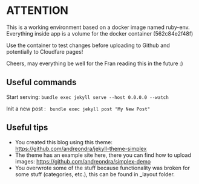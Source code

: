 # ATTENTION
This is a working environment based on a docker image named ruby-env. Everything inside app is a volume for the docker container (562c84e2f48f)

Use the container to test changes before uploading to Github and potentially to Cloudfare pages!

Cheers, may everything be well for the Fran reading this in the future :)

## Useful commands
Start serving:
`bundle exec jekyll serve --host 0.0.0.0 --watch`

Init a new post : ` bundle exec jekyll post "My New Post"`

## Useful tips
* You created this blog using this theme: https://github.com/andreondra/jekyll-theme-simplex
* The theme has an example site here, there you can find how to upload images: https://github.com/andreondra/simplex-demo
* You overwrote some of the stuff because functionality was broken for some stuff (categories, etc.), this can be found in _layout folder.

